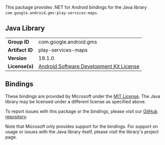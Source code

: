 This package provides .NET for Android bindings for the Java library `com.google.android.gms:play-services-maps`.

## Java Library

| | |
|-|-|
| **Group ID** | com.google.android.gms |
| **Artifact ID** | play-services-maps |
| **Version** | 19.1.0 |
| **License(s)** | [Android Software Development Kit License](https://developer.android.com/studio/terms.html) |

## Bindings

These bindings are provided by Microsoft under the [MIT License](https://opensource.org/licenses/MIT). The Java
library may be licensed under a different license as specified above.

To report issues with this package or the bindings, please visit our [GitHub repository](https://aka.ms/android-libraries).

Note that Microsoft only provides support for the bindings. For support on
usage or issues with the Java library itself, please visit the library's project page.
